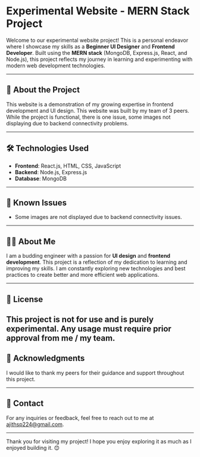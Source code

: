 # Experimental Website - MERN Stack Project

Welcome to our experimental website project! This is a personal endeavor where I showcase my skills as a **Beginner UI Designer** and **Frontend Developer**. Built using the **MERN stack** (MongoDB, Express.js, React, and Node.js), this project reflects my journey in learning and experimenting with modern web development technologies.

---

## 🚀 About the Project

This website is a demonstration of my growing expertise in frontend development and UI design. 
This website was built by my team of 3 peers. 
While the project is functional, there is one issue, some images not displaying due to backend connectivity problems.

---

## 🛠️ Technologies Used

- **Frontend**: React.js, HTML, CSS, JavaScript
- **Backend**: Node.js, Express.js
- **Database**: MongoDB

---

## 🐛 Known Issues

- Some images are not displayed due to backend connectivity issues.

---

## 👨‍💻 About Me

I am a budding engineer with a passion for **UI design** and **frontend development**. This project is a reflection of my dedication to learning and improving my skills. I am constantly exploring new technologies and best practices to create better and more efficient web applications.

---

## 📄 License

This project is not for use and is purely experimental. Any usage must require prior approval from me / my team.
---

## 🙏 Acknowledgments

I would like to thank my peers for their guidance and support throughout this project.

---

## 📧 Contact

For any inquiries or feedback, feel free to reach out to me at [ajithsp224@gmail.com](mailto:ajithsp224@gmail.com).

---

Thank you for visiting my project! I hope you enjoy exploring it as much as I enjoyed building it. 😊
